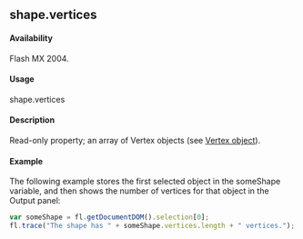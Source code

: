 ## shape.vertices

#### Availability

Flash MX 2004.

#### Usage

shape.vertices

#### Description

Read-only property; an array of Vertex objects (see [Vertex object](../Vertex_object/vertex_summary.md)).

#### Example

The following example stores the first selected object in the someShape variable, and then shows the number of vertices for that object in the Output panel:

```javascript
var someShape = fl.getDocumentDOM().selection[0];
fl.trace("The shape has " + someShape.vertices.length + " vertices.");

```